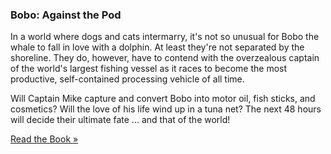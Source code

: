 ### Bobo: Against the Pod

In a world where dogs and cats intermarry, it's not so unusual for Bobo the whale to fall in love with a dolphin. At
least they're not separated by the shoreline. They do, however, have to contend with the overzealous captain of the
world's largest fishing vessel as it races to become the most productive, self-contained processing vehicle of all time.

Will Captain Mike capture and convert Bobo into motor oil, fish sticks, and cosmetics? Will the love of his life wind
up in a tuna net? The next 48 hours will decide their ultimate fate ... and that of the world!

[Read the Book &raquo;](book-manuscript.html)
